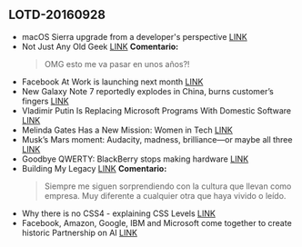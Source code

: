 ## LOTD-20160928

- macOS Sierra upgrade from a developer's perspective [LINK](http://marianposaceanu.com/articles/macos-sierra-upgrade-from-a-developers-perspective)
- Not Just Any Old Geek [LINK](https://blog.oldgeekjobs.com/not-just-any-old-geek-13caa19bc187#.czs5co9bz)
  **Comentario:** 
   >OMG esto me va pasar en unos años?!
- Facebook At Work is launching next month [LINK](https://techcrunch.com/2016/09/27/facebook-for-work/)
- New Galaxy Note 7 reportedly explodes in China, burns customer’s fingers [LINK](http://arstechnica.com/gadgets/2016/09/new-galaxy-note-7-explodes-china/)
- Vladimir Putin Is Replacing Microsoft Programs With Domestic Software [LINK](https://tech.slashdot.org/story/16/09/28/0514240/vladimir-putin-is-replacing-microsoft-programs-with-domestic-software)
- Melinda Gates Has a New Mission: Women in Tech [LINK](https://backchannel.com/melinda-gates-has-a-new-mission-women-in-tech-8eb706d0a903#.v79dh6epz)
- Musk’s Mars moment: Audacity, madness, brilliance—or maybe all three [LINK](http://arstechnica.com/science/2016/09/musks-mars-moment-audacity-madness-brilliance-or-maybe-all-three/)
- Goodbye QWERTY: BlackBerry stops making hardware [LINK](http://arstechnica.com/gadgets/2016/09/rip-blackberry-hardware-company-pivots-to-software/)
- Building My Legacy [LINK](https://medium.com/nearsoft-jobs/building-my-legacy-3b61b600ad7d#.yge5olehb)
  **Comentario:** 
   >Siempre me siguen sorprendiendo con la cultura que llevan como empresa. Muy diferente a cualquier otra que haya vivido o leído.
- Why there is no CSS4 - explaining CSS Levels [LINK](https://rachelandrew.co.uk/archives/2016/09/13/why-there-is-no-css4-explaining-css-levels/)
- Facebook, Amazon, Google, IBM and Microsoft come together to create historic Partnership on AI [LINK](https://techcrunch.com/2016/09/28/facebook-amazon-google-ibm-and-microsoft-come-together-to-create-historic-partnership-on-ai/)